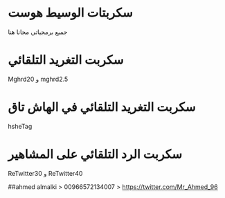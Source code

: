 # سكربتات الوسيط هوست
جميع برمجياتي مجانا هنا

# سكربت التغريد التلقائي
Mghrd20 و mghrd2.5


# سكربت التغريد التلقائي في الهاش تاق
hsheTag

# سكربت الرد التلقائي على المشاهير
ReTwitter30
و
ReTwitter40



##ahmed almalki > 00966572134007 > https://twitter.com/Mr_Ahmed_96
